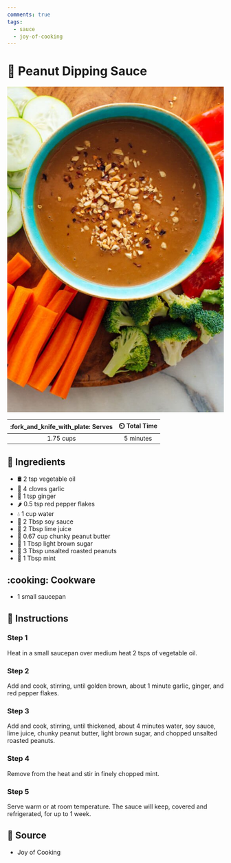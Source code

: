 ```yaml
---
comments: true
tags:
  - sauce
  - joy-of-cooking
---
```

# :peanuts: Peanut Dipping Sauce

![Peanut Dipping Sauce](../assets/images/peanut-dipping-sauce.jpg)

| :fork_and_knife_with_plate: Serves | :timer_clock: Total Time |
|:----------------------------------:|:-----------------------: |
| 1.75 cups | 5 minutes |

## :salt: Ingredients

- :oil_drum: 2 tsp vegetable oil
- :garlic: 4 cloves garlic
- :sweet_potato: 1 tsp ginger
- :hot_pepper: 0.5 tsp red pepper flakes
- :droplet: 1 cup water
- :takeout_box: 2 Tbsp soy sauce
- :lemon: 2 Tbsp lime juice
- :peanuts: 0.67 cup chunky peanut butter
- :maple_leaf: 1 Tbsp light brown sugar
- :peanuts: 3 Tbsp unsalted roasted peanuts
- :herb: 1 Tbsp mint

## :cooking: Cookware

- 1 small saucepan

## :pencil: Instructions

### Step 1

Heat in a small saucepan over medium heat 2 tsps of vegetable oil.

### Step 2

Add and cook, stirring, until golden brown, about 1 minute garlic, ginger, and red pepper flakes.

### Step 3

Add and cook, stirring, until thickened, about 4 minutes water, soy sauce, lime juice, chunky peanut butter, light brown
sugar, and chopped unsalted roasted peanuts.

### Step 4

Remove from the heat and stir in finely chopped mint.

### Step 5

Serve warm or at room temperature. The sauce will keep, covered and refrigerated, for up to 1 week.

## :link: Source

- Joy of Cooking
